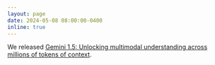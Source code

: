 ```yaml
---
layout: page
date: 2024-05-08 08:00:00-0400
inline: true
---
```


We released [Gemini 1.5: Unlocking multimodal understanding across millions of tokens of context](https://arxiv.org/abs/2403.05530).
